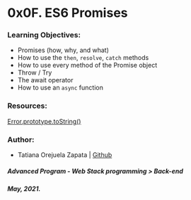 # 0x0F. ES6 Promises

### Learning Objectives:
* Promises (how, why, and what)
* How to use the `then`, `resolve`, `catch` methods
* How to use every method of the Promise object
* Throw / Try
* The await operator
* How to use an `async` function

### Resources:
[Error.prototype.toString()](https://developer.mozilla.org/en-US/docs/Web/JavaScript/Reference/Global_Objects/Error/toString)

### Author:
* Tatiana Orejuela Zapata | [Github](https://github.com/tatsOre)

##### Advanced Program - Web Stack programming > Back-end
##### May, 2021.
